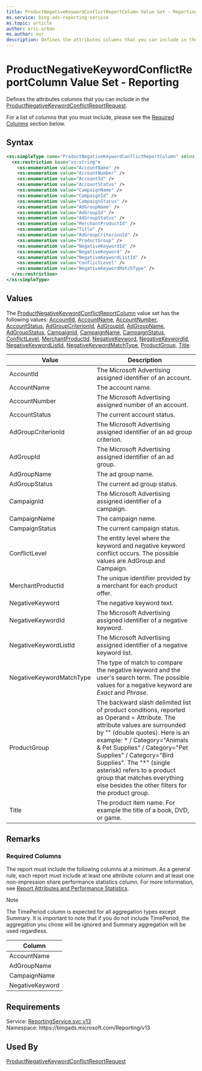 ```yaml
---
title: ProductNegativeKeywordConflictReportColumn Value Set - Reporting
ms.service: bing-ads-reporting-service
ms.topic: article
author: eric-urban
ms.author: eur
description: Defines the attributes columns that you can include in the ProductNegativeKeywordConflictReportRequest.
---
```

# ProductNegativeKeywordConflictReportColumn Value Set - Reporting
Defines the attributes columns that you can include in the [ProductNegativeKeywordConflictReportRequest](productnegativekeywordconflictreportrequest.md).

For a list of columns that you must include, please see the [Required Columns](#requiredcolumns) section below.

## Syntax
```xml
<xs:simpleType name="ProductNegativeKeywordConflictReportColumn" xmlns:xs="http://www.w3.org/2001/XMLSchema">
  <xs:restriction base="xs:string">
    <xs:enumeration value="AccountName" />
    <xs:enumeration value="AccountNumber" />
    <xs:enumeration value="AccountId" />
    <xs:enumeration value="AccountStatus" />
    <xs:enumeration value="CampaignName" />
    <xs:enumeration value="CampaignId" />
    <xs:enumeration value="CampaignStatus" />
    <xs:enumeration value="AdGroupName" />
    <xs:enumeration value="AdGroupId" />
    <xs:enumeration value="AdGroupStatus" />
    <xs:enumeration value="MerchantProductId" />
    <xs:enumeration value="Title" />
    <xs:enumeration value="AdGroupCriterionId" />
    <xs:enumeration value="ProductGroup" />
    <xs:enumeration value="NegativeKeywordId" />
    <xs:enumeration value="NegativeKeyword" />
    <xs:enumeration value="NegativeKeywordListId" />
    <xs:enumeration value="ConflictLevel" />
    <xs:enumeration value="NegativeKeywordMatchType" />
  </xs:restriction>
</xs:simpleType>
```

## <a name="values"></a>Values

The [ProductNegativeKeywordConflictReportColumn](productnegativekeywordconflictreportcolumn.md) value set has the following values: [AccountId](#accountid), [AccountName](#accountname), [AccountNumber](#accountnumber), [AccountStatus](#accountstatus), [AdGroupCriterionId](#adgroupcriterionid), [AdGroupId](#adgroupid), [AdGroupName](#adgroupname), [AdGroupStatus](#adgroupstatus), [CampaignId](#campaignid), [CampaignName](#campaignname), [CampaignStatus](#campaignstatus), [ConflictLevel](#conflictlevel), [MerchantProductId](#merchantproductid), [NegativeKeyword](#negativekeyword), [NegativeKeywordId](#negativekeywordid), [NegativeKeywordListId](#negativekeywordlistid), [NegativeKeywordMatchType](#negativekeywordmatchtype), [ProductGroup](#productgroup), [Title](#title).

|Value|Description|
|-----------|---------------|
|<a name="accountid"></a>AccountId|The Microsoft Advertising assigned identifier of an account.|
|<a name="accountname"></a>AccountName|The account name.|
|<a name="accountnumber"></a>AccountNumber|The Microsoft Advertising assigned number of an account.|
|<a name="accountstatus"></a>AccountStatus|The current account status.|
|<a name="adgroupcriterionid"></a>AdGroupCriterionId|The Microsoft Advertising assigned identifier of an ad group criterion.|
|<a name="adgroupid"></a>AdGroupId|The Microsoft Advertising assigned identifier of an ad group.|
|<a name="adgroupname"></a>AdGroupName|The ad group name.|
|<a name="adgroupstatus"></a>AdGroupStatus|The current ad group status.|
|<a name="campaignid"></a>CampaignId|The Microsoft Advertising assigned identifier of a campaign.|
|<a name="campaignname"></a>CampaignName|The campaign name.|
|<a name="campaignstatus"></a>CampaignStatus|The current campaign status.|
|<a name="conflictlevel"></a>ConflictLevel|The entity level where the keyword and negative keyword conflict occurs. The possible values are AdGroup and Campaign.|
|<a name="merchantproductid"></a>MerchantProductId|The unique identifier provided by a merchant for each product offer.|
|<a name="negativekeyword"></a>NegativeKeyword|The negative keyword text.|
|<a name="negativekeywordid"></a>NegativeKeywordId|The Microsoft Advertising assigned identifier of a negative keyword.|
|<a name="negativekeywordlistid"></a>NegativeKeywordListId|The Microsoft Advertising assigned identifier of a negative keyword list.|
|<a name="negativekeywordmatchtype"></a>NegativeKeywordMatchType|The type of match to compare the negative keyword and the user's search term. The possible values for a negative keyword are *Exact* and *Phrase*.|
|<a name="productgroup"></a>ProductGroup|The backward slash delimited list of product conditions, reported as Operand = Attribute. The attribute values are surrounded by "" (double quotes). Here is an example: * / Category="Animals & Pet Supplies" / Category="Pet Supplies" / Category="Bird Supplies". The "*" (single asterisk) refers to a product group that matches everything else besides the other filters for the product group.|
|<a name="title"></a>Title|The product item name. For example the title of a book, DVD, or game.|

## <a name="remarks"></a>Remarks
### <a name="requiredcolumns"></a>Required Columns
The report must include the following columns at a minimum. As a general rule, each report must include at least one attribute column and at least one non-impression share performance statistics column. For more information, see [Report Attributes and Performance Statistics](../guides/report-attributes-performance-statistics.md).

> [!NOTE]
> The TimePeriod column is expected for all aggregation types except Summary. It is important to note that if you do not include TimePeriod, the aggregation you chose will be ignored and Summary aggregation will be used regardless.

|Column|
|----------|
|AccountName|
|AdGroupName|
|CampaignName|
|NegativeKeyword|

## Requirements
Service: [ReportingService.svc v13](https://reporting.api.bingads.microsoft.com/Api/Advertiser/Reporting/v13/ReportingService.svc)  
Namespace: https\://bingads.microsoft.com/Reporting/v13  

## Used By
[ProductNegativeKeywordConflictReportRequest](productnegativekeywordconflictreportrequest.md)  
